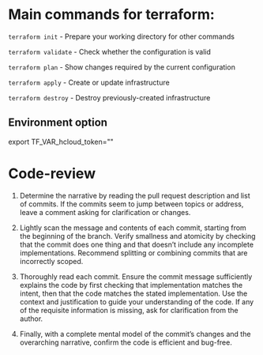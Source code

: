 # Main commands for terraform:

  `terraform init`        - Prepare your working directory for other commands

  `terraform validate`    - Check whether the configuration is valid

  `terraform plan`        - Show changes required by the current configuration

  `terraform apply`       - Create or update infrastructure

  `terraform destroy`     - Destroy previously-created infrastructure

## Environment option
  export TF_VAR_hcloud_token=""

# Сode-review

1. Determine the narrative by reading the pull request description and list of commits. If the commits seem to jump between topics or address, leave a comment asking for clarification or changes.

2. Lightly scan the message and contents of each commit, starting from the beginning of the branch. Verify smallness and atomicity by checking that the commit does one thing and that doesn’t include any incomplete implementations. Recommend splitting or combining commits that are incorrectly scoped.
3. Thoroughly read each commit. Ensure the commit message sufficiently explains the code by first checking that implementation matches the intent, then that the code matches the stated implementation. Use the context and justification to guide your understanding of the code. If any of the requisite information is missing, ask for clarification from the author.
4. Finally, with a complete mental model of the commit’s changes and the overarching narrative, confirm the code is efficient and bug-free.
